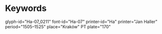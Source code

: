 # Keywords
glyph-id="Ha-07_0211"
font-id="Ha-07"
printer-id="Ha"
printer="Jan Haller"
period="1505–1525"
place="Kraków"
PT plate="170"
